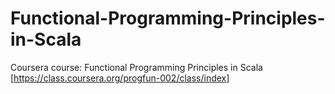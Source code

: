 Functional-Programming-Principles-in-Scala
==========================================

Coursera course: Functional Programming Principles in Scala [https://class.coursera.org/progfun-002/class/index]